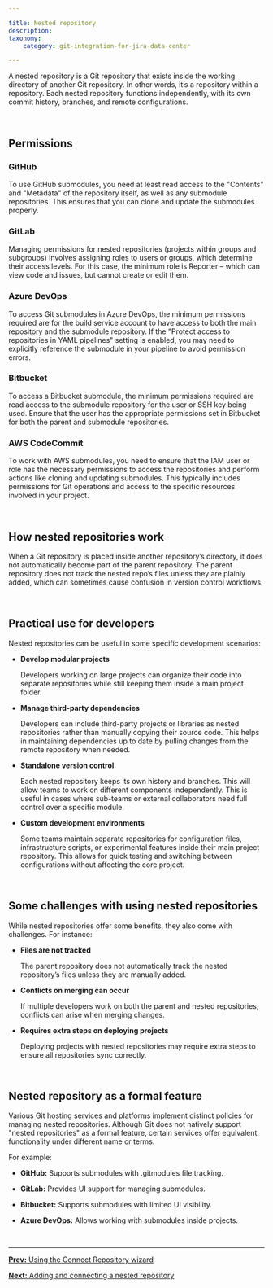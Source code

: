 ```yaml
---

title: Nested repository
description:
taxonomy:
    category: git-integration-for-jira-data-center

---
```


A nested repository is a Git repository that exists inside the working directory of another Git repository. In other words, it’s a repository within a repository. Each nested repository functions independently, with its own commit history, branches, and remote configurations.

&nbsp;

## Permissions

### GitHub

To use GitHub submodules, you need at least read access to the "Contents" and "Metadata" of the repository itself, as well as any submodule repositories. This ensures that you can clone and update the submodules properly.

### GitLab

Managing permissions for nested repositories (projects within groups and subgroups) involves assigning roles to users or groups, which determine their access levels. For this case, the minimum role is Reporter – which can view code and issues, but cannot create or edit them.

### Azure DevOps

To access Git submodules in Azure DevOps, the minimum permissions required are for the build service account to have access to both the main repository and the submodule repository. If the "Protect access to repositories in YAML pipelines" setting is enabled, you may need to explicitly reference the submodule in your pipeline to avoid permission errors.

### Bitbucket

To access a Bitbucket submodule, the minimum permissions required are read access to the submodule repository for the user or SSH key being used. Ensure that the user has the appropriate permissions set in Bitbucket for both the parent and submodule repositories.

### AWS CodeCommit

To work with AWS submodules, you need to ensure that the IAM user or role has the necessary permissions to access the repositories and perform actions like cloning and updating submodules. This typically includes permissions for Git operations and access to the specific resources involved in your project.

&nbsp;

## How nested repositories work

When a Git repository is placed inside another repository’s directory, it does not automatically become part of the parent repository. The parent repository does not track the nested repo’s files unless they are plainly added, which can sometimes cause confusion in version control workflows.

&nbsp;

## Practical use for developers

Nested repositories can be useful in some specific development scenarios:

-   **Develop modular projects**

    Developers working on large projects can organize their code into separate repositories while still keeping them inside a main project folder.

-   **Manage third-party dependencies**

    Developers can include third-party projects or libraries as nested repositories rather than manually copying their source code. This helps in maintaining dependencies up to date by pulling changes from the remote repository when needed.

-   **Standalone version control**

    Each nested repository keeps its own history and branches. This will allow teams to work on different components independently. This is useful in cases where sub-teams or external collaborators need full control over a specific module.

-   **Custom development environments**

    Some teams maintain separate repositories for configuration files, infrastructure scripts, or experimental features inside their main project repository. This allows for quick testing and switching between configurations without affecting the core project.

&nbsp;

## Some challenges with using nested repositories

While nested repositories offer some benefits, they also come with challenges. For instance:

-   **Files are not tracked**

    The parent repository does not automatically track the nested repository’s files unless they are manually added.

-   **Conflicts on merging can occur**

    If multiple developers work on both the parent and nested repositories, conflicts can arise when merging changes.

-   **Requires extra steps on deploying projects**

    Deploying projects with nested repositories may require extra steps to ensure all repositories sync correctly.

&nbsp;

## Nested repository as a formal feature

Various Git hosting services and platforms implement distinct policies for managing nested repositories. Although Git does not natively support "nested repositories" as a formal feature, certain services offer equivalent functionality under different name or terms.

For example:

-   **GitHub:** Supports submodules with .gitmodules file tracking.

-   **GitLab:** Provides UI support for managing submodules.

-   **Bitbucket:** Supports submodules with limited UI visibility.

-   **Azure DevOps:** Allows working with submodules inside projects.


&nbsp;
* * *

[**Prev:** Using the Connect Repository wizard](/git-integration-for-jira-data-center/using-the-connect-repository-wizard-gij-self-managed)

[**Next:** Adding and connecting a nested repository](/git-integration-for-jira-data-center/connecting-a-repository-via-advanced-setup-gij-self-managed)

